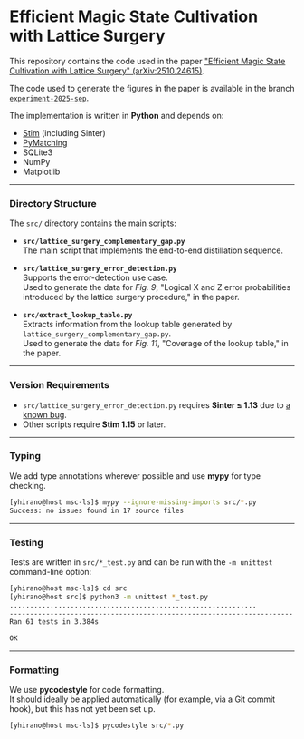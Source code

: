 # Efficient Magic State Cultivation with Lattice Surgery

This repository contains the code used in the paper ["Efficient Magic State Cultivation with Lattice Surgery" (arXiv:2510.24615)](https://arxiv.org/abs/2510.24615).

The code used to generate the figures in the paper is available in the branch [`experiment-2025-sep`](https://github.com/yutakahirano/msc-ls/tree/experiment-2025-sep).

The implementation is written in **Python** and depends on:
- [Stim](https://github.com/quantumlib/Stim) (including Sinter)
- [PyMatching](https://github.com/oscarhiggott/PyMatching)
- SQLite3
- NumPy
- Matplotlib

---

### Directory Structure

The `src/` directory contains the main scripts:

- **`src/lattice_surgery_complementary_gap.py`**  
  The main script that implements the end-to-end distillation sequence.

- **`src/lattice_surgery_error_detection.py`**  
  Supports the error-detection use case.  
  Used to generate the data for *Fig. 9*, "Logical X and Z error probabilities introduced by the lattice surgery procedure," in the paper.

- **`src/extract_lookup_table.py`**  
  Extracts information from the lookup table generated by `lattice_surgery_complementary_gap.py`.  
  Used to generate the data for *Fig. 11*, "Coverage of the lookup table," in the paper.

---

### Version Requirements

- `src/lattice_surgery_error_detection.py` requires **Sinter ≤ 1.13** due to [a known bug](https://github.com/quantumlib/Stim/issues/887).  
- Other scripts require **Stim 1.15** or later.

---

### Typing

We add type annotations wherever possible and use **mypy** for type checking.

```bash
[yhirano@host msc-ls]$ mypy --ignore-missing-imports src/*.py
Success: no issues found in 17 source files
```

---

### Testing

Tests are written in `src/*_test.py` and can be run with the `-m unittest` command-line option:

```bash
[yhirano@host msc-ls]$ cd src
[yhirano@host src]$ python3 -m unittest *_test.py
.............................................................
----------------------------------------------------------------------
Ran 61 tests in 3.384s

OK
```

---

### Formatting

We use **pycodestyle** for code formatting.  
It should ideally be applied automatically (for example, via a Git commit hook), but this has not yet been set up.

```bash
[yhirano@host msc-ls]$ pycodestyle src/*.py
```
